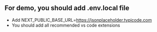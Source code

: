 ## For demo, you should add .env.local file

- Add NEXT_PUBLIC_BASE_URL=https://jsonplaceholder.typicode.com
- You should add all recommended vs code extensions

